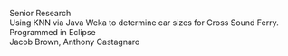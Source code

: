 Senior Research <br/>
Using KNN via Java Weka to determine car sizes for Cross Sound Ferry.<br/>
Programmed in Eclipse<br/>
Jacob Brown, Anthony Castagnaro<br/>

